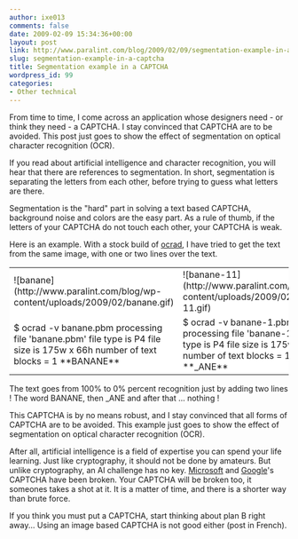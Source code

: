```yaml
---
author: ixe013
comments: false
date: 2009-02-09 15:34:36+00:00
layout: post
link: http://www.paralint.com/blog/2009/02/09/segmentation-example-in-a-captcha/
slug: segmentation-example-in-a-captcha
title: Segmentation example in a CAPTCHA
wordpress_id: 99
categories:
- Other technical
---
```


From time to time, I come across an application whose designers need - or think they need - a CAPTCHA. I stay convinced that CAPTCHA are to be avoided. This post just goes to show the effect of segmentation on optical character recognition (OCR).  
  
If you read about artificial intelligence and character recognition, you will hear that there are references to segmentation. In short, segmentation is separating the letters from each other, before trying to guess what letters are there.  
  
Segmentation is the "hard" part in solving a text based CAPTCHA, background noise and colors are the easy part. As a rule of thumb, if the letters of your CAPTCHA do not touch each other, your CAPTCHA is weak.  


Here is an example. With a stock build of [ocrad](http://www.gnu.org/software/ocrad/ocrad.html), I have tried to get the text from the same image, with one or two lines over the text.  




<table bgcolor="#ffffff" border="0" class="zeroBorder" width="100%" cellpadding="3" cellspacing="0" id="j3z3" >
<tbody id="wlf87" >
<tr id="wlf88" >

<td width="33%" id="wlf89" >![banane](http://www.paralint.com/blog/wp-content/uploads/2009/02/banane.gif)
</td>

<td width="33%" id="wlf811" >![banane-11](http://www.paralint.com/blog/wp-content/uploads/2009/02/banane-11.gif)  

</td>

<td width="33%" id="wlf814" >![banane-21](http://www.paralint.com/blog/wp-content/uploads/2009/02/banane-21.gif)  

</td>
</tr>
<tr id="wlf817" >

<td width="33%" id="wlf818" >$ ocrad -v banane.pbm  
processing file 'banane.pbm'  
file type is P4  
file size is 175w x 66h  
number of text blocks = 1  
**BANANE**  

</td>

<td width="33%" id="wlf825" >$ ocrad -v banane-1.pbm  
processing file 'banane-1.pbm'  
file type is P4  
file size is 175w x 66h  
number of text blocks = 1  
**_ANE**  

</td>

<td width="33%" id="wlf832" >$ ocrad -v banane-2.pbm  
processing file `banane-2.pbm'  
file type is P4  
file size is 175w x 66h  
number of text blocks = 1  
  

</td>
</tr>
</tbody></table>



The text goes from 100% to 0% percent recognition just by adding two lines ! The word BANANE, then _ANE and after that ... nothing !

This CAPTCHA is by no means robust, and I stay convinced that all forms of CAPTCHA are to be avoided. This example just goes to show the effect of segmentation on optical character recognition (OCR).  
  
After all, artificial intelligence is a field of expertise you can spend your life learning. Just like cryptography, it should not be done by amateurs. But unlike cryptography, an AI challenge has no key. [Microsoft](http://www.websense.com/securitylabs/blog/blog.php?BlogID=171) and [Google](http://www.websense.com/securitylabs/blog/blog.php?BlogID=174)'s CAPTCHA have been broken. Your CAPTCHA will be broken too, it someones takes a shot at it. It is a matter of time, and there is a shorter way than brute force.  
  
If you think you must put a CAPTCHA, start thinking about plan B right away... Using an image based CAPTCHA is not good either (post in French).
